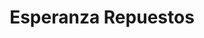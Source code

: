 ---
title: "Esperanza Repuestos"
url: /puerto-esperanza/esperanza-repuestos/
shop: piezas de automóviles
---